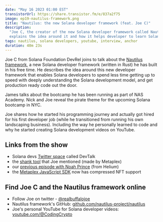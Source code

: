 ```yaml
---
date: "May 16 2023 01:00 EST"
transistorUrl: https://share.transistor.fm/e/837a2f75
image: ep19-nautilus-framework.png
title: "Nautilus: the new Solana developer framework (feat. Joe C)"
description:
  "Joe C, the creator of the new Solana developer framework called Nautilus
  explains the idea around it and how it helps developer to learn Solana easier."
tags: nautilus, solana developers, youtube, interview, anchor
duration: 40m 23s
---
```


Joe C from Solana Foundation DevRel joins to talk about the
[Nautilus framework](https://github.com/nautilus-project/nautilus), a new Solana
developer framework (written in Rust) he has built in his free time. He
describes the idea around this new developer framework that enables Solana
developers to spend less time getting up to speed with deeply understanding the
Solana development model, and get production ready code out the door.

James talks about the bootcamp he has been running as part of NAS Academy. Nick
and Joe reveal the pirate theme for the upcoming Solana bootcamp in NYC.

Joe shares how he started his programming journey and actually got hired for his
first developer job (while he transitioned from running his own landscaping
business). Including the way he personally learned to code and why he started
creating Solana development videos on YouTube.

## Links from the show

- Solana devs
  [Twitter space](https://twitter.com/solana_devs/status/1654244338476433408?t=rdlbqkAcV-iTNFtCRxPUtA&s=19)
  called DevTalk
- the [shank tool](https://github.com/metaplex-foundation/shank) that Joe
  mentioned (made by Metaplex)
- our [previous episode with Noah Prince](https://solfate.com/podcast/14) (from
  Helium)
- the
  [Metaplex JavaScript SDK](https://www.npmjs.com/package/@metaplex-foundation/js)
  now has compressed NFT support

## Find Joe C and the Nautilus framework online

- Follow Joe on twitter - [@realbuffalojoe](https://twitter.com/realbuffalojoe)
- Nautilus framework's GitHub:
  [github.com/nautilus-project/nautilus](https://github.com/nautilus-project/nautilus)
- Joe's personal YouTube for Solana developer videos:
  [youtube.com/@CodingCrypto](https://www.youtube.com/@CodingCrypto)
